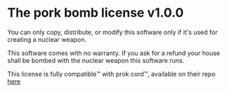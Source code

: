 # The pork bomb license v1.0.0

You can only copy, distribute, or modify this software only if it's used for creating a nuclear weapon.

This software comes with no warranty. If you ask for a refund your house shall be bombed with the nuclear weapon this software runs.

This license is fully compatible™️ with prok cord™️, available on their repo [here](https://zws.im/󠁭󠁬󠁹‌󠁩󠁤‍)
